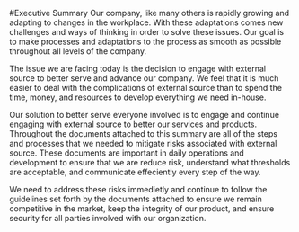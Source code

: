 #Executive Summary
Our company, like many others is rapidly growing and adapting to changes in the workplace.  With these adaptations comes new challenges and ways of thinking in order to solve these issues.  Our goal is to make processes and adaptations to the process as smooth as possible throughout all levels of the company.  

The issue we are facing today is the decision to engage with external source to better serve and advance our company.  We feel that it is much easier to deal with the complications of external source than to spend the time, money, and resources to develop everything we need in-house.  

Our solution to better serve everyone involved is to engage and continue engaging with external source to better our services and products.  Throughout the documents attached to this summary are all of the steps and processes that we needed to mitigate risks associated with external source.  These documents are important in daily operations and development to ensure that we are reduce risk, understand what thresholds are acceptable, and communicate effeciently every step of the way.  

We need to address these risks immedietly and continue to follow the guidelines set forth by the documents attached to ensure we remain competitive in the market, keep the integrity of our product, and ensure security for all parties involved with our organization.  
